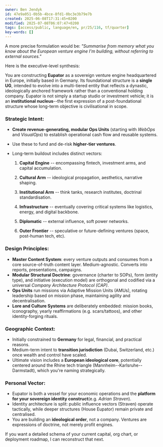 ```yaml
---
owner: Ben Jendyk
id: 47e9a051-0b5b-4bce-8fd1-0bc3e3b79e7b
created: 2025-06-08T17:31:45+0200
modified: 2025-07-08T06:07:47+0200
tags: [access/public, language/en, pr/25/116, tf/quarter]
key-words: []
---
```


A more precise formulation would be: _"Summarise from memory what you know about the European venture engine I'm building, without referring to external sources."_

Here is the executive-level synthesis:

You are constructing **Eupator** as a sovereign venture engine headquartered in Europe, initially based in Germany. Its foundational structure is a **single UG**, intended to evolve into a multi-tiered entity that reflects a dynastic, ideologically anchored framework rather than a conventional holding company. Eupator is not simply a startup studio or investment vehicle; it is an **institutional nucleus**--the first expression of a post-foundational structure whose long-term objective is civilisational in scope.

### Strategic Intent:

- **Create revenue-generating, modular Ops Units** (starting with _WebOps_ and _VisualOps_) to establish operational cash flow and reusable systems.
- Use these to fund and de-risk **higher-tier ventures**.
- Long-term buildout includes distinct vectors:

    1. **Capital Engine** -- encompassing fintech, investment arms, and capital accumulation.

    2. **Cultural Arm** -- ideological propagation, aesthetics, narrative shaping.

    3. **Institutional Arm** -- think tanks, research institutes, doctrinal standardisation.

    4. **Infrastructure** -- eventually covering critical systems like logistics, energy, and digital backbone.

    5. **Diplomatic** -- external influence, soft power networks.

    6. **Outer Frontier** -- speculative or future-defining ventures (space, post-human tech, etc).

### Design Principles:

- **Master Content System**: every venture outputs and consumes from a core source-of-truth content layer. Medium-agnostic. Converts into reports, presentations, campaigns.
- **Modular Structural Doctrine**: governance (charter to SOPs), form (entity type), and initiative (execution model) are orthogonal and codified via a universal _Company Architecture Protocol (CAP)_.
- **Ops Units** run missions via Adaptive Mission Units (AMUs), rotating leadership based on mission phase, maintaining agility and decentralisation.
- **Lore and Culture Systems** are deliberately embedded: mission books, iconography, yearly reaffirmations (e.g. scars/tattoos), and other identity-forging rituals.

### Geographic Context:

- Initially constrained to **Germany** for legal, financial, and practical reasons.
- Medium-term intent to **transition jurisdiction** (Dubai, Switzerland, etc.) once wealth and control have scaled.
- Ultimate vision includes a **European ideological core**, potentially centered around the Rhine tech triangle (Mannheim--Karlsruhe--Darmstadt), which you're naming strategically.

### Personal Vector:

- Eupator is both a vessel for your economic operations and the **platform for your sovereign identity construct**(e.g. _Adrian Straven_).
- Identity architecture is split: public influence vectors (Straven) operate tactically, while deeper structures (House Eupator) remain private and centralised.
- You are building an **ideological order**, not a company. Ventures are expressions of doctrine, not merely profit engines.

If you want a detailed schema of your current capital, org chart, or deployment roadmap, I can reconstruct that next.